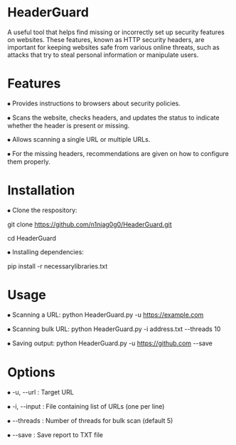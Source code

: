 # HeaderGuard
A useful tool that helps find missing or incorrectly set up security features on websites. These features, known as HTTP security headers, are important for keeping websites safe from various online threats, such as attacks that try to steal personal information or manipulate users.

# Features
⦁	Provides instructions to browsers about security policies.

⦁	Scans the website, checks headers, and updates the status to indicate whether the header is present or missing.

⦁	Allows scanning a single URL or multiple URLs.

⦁	For the missing headers, recommendations are given on how to configure them properly.

# Installation
⦁ Clone the respository:

git clone https://github.com/n1njag0g0/HeaderGuard.git

cd HeaderGuard

⦁ Installing dependencies:

pip install -r necessarylibraries.txt

# Usage
⦁ Scanning a URL:
python HeaderGuard.py -u https://example.com

⦁ Scanning bulk URL:
python HeaderGuard.py -i address.txt --threads 10

⦁ Saving output:
  python HeaderGuard.py -u https://github.com --save

# Options

⦁ -u, --url : Target URL

⦁ -i, --input : File containing list of URLs (one per line)

⦁ --threads : Number of threads for bulk scan (default 5)

⦁ --save : Save report to TXT file
